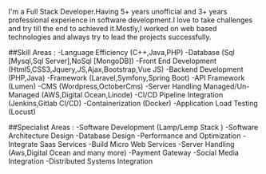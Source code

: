 I'm a Full Stack Developer.Having 5+ years unofficial and 3+ years professional experience in software development.I love to take challenges and try till the end to achieved it.Mostly,I worked on web based technologies and always try to lead the projects successfully.

##Skill Areas :
-Language Efficiency (C++,Java,PHP)
-Database (Sql [Mysql,Sql Server],NoSql [MongoDB])
-Front End Development (Html5,CSS3,Jquery,JS,Ajax,Bootstrap,Vue JS)
-Backend Development (PHP,Java)
-Framework (Laravel,Symfony,Spring Boot)
-API Framework (Lumen)
-CMS (Wordpress,OctoberCms)
-Server Handling Managed/Un-Managed (AWS,Digital Ocean,Linode)
-CI/CD Pipeline Integration (Jenkins,Gitlab CI/CD)
-Containerization (Docker)
-Application Load Testing (Locust)


##Specialist Areas :
-Software Development (Lamp/Lemp Stack )
-Software Architecture Design
-Database Design
-Performance and Optimization
-Integrate Saas Services
-Build Micro Web Services
-Server Handling (Aws,Digital Ocean and many more)
-Payment Gateway
-Social Media Integration
-Distributed Systems Integration
